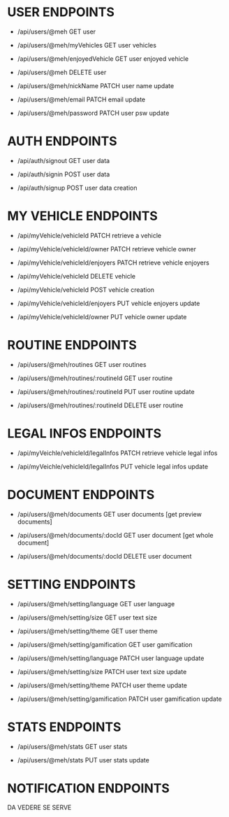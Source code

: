 # USER ENDPOINTS

- /api/users/@meh                           GET user
- /api/users/@meh/myVehicles                GET user vehicles   
- /api/users/@meh/enjoyedVehicle             GET user enjoyed vehicle      

- /api/users/@meh                           DELETE user

- /api/users/@meh/nickName                  PATCH user name update
- /api/users/@meh/email                     PATCH email update 
- /api/users/@meh/password                  PATCH user psw update


# AUTH ENDPOINTS

- /api/auth/signout                                           GET user data 

- /api/auth/signin                                            POST user data 
- /api/auth/signup                                            POST user data creation


# MY VEHICLE ENDPOINTS

- /api/myVehicle/vehicleId                   PATCH retrieve a vehicle 
- /api/myVehicle/vehicleId/owner             PATCH retrieve vehicle owner
- /api/myVehicle/vehicleId/enjoyers          PATCH retrieve vehicle enjoyers    

- /api/myVehicle/vehicleId                   DELETE vehicle

- /api/myVehicle/vehicleId                   POST vehicle creation

- /api/myVehicle/vehicleId/enjoyers          PUT vehicle enjoyers update
- /api/myVehicle/vehicleId/owner             PUT vehicle owner update


# ROUTINE ENDPOINTS

- /api/users/@meh/routines                 GET user routines
- /api/users/@meh/routines/:routineId      GET user routine

- /api/users/@meh/routines/:routineId      PUT user routine update   

- /api/users/@meh/routines/:routineId      DELETE user routine  


# LEGAL INFOS ENDPOINTS

- /api/myVeichle/vehicleId/legalInfos       PATCH retrieve vehicle legal infos   

- /api/myVeichle/vehicleId/legalInfos       PUT vehicle legal infos update


# DOCUMENT ENDPOINTS

- /api/users/@meh/documents                GET user documents [get preview documents]
- /api/users/@meh/documents/:docId         GET user document [get whole document]

- /api/users/@meh/documents/:docId         DELETE user document

# SETTING ENDPOINTS

- /api/users/@meh/setting/language                  GET user language 
- /api/users/@meh/setting/size                      GET user text size 
- /api/users/@meh/setting/theme                     GET user theme 
- /api/users/@meh/setting/gamification              GET user gamification  

- /api/users/@meh/setting/language                  PATCH user language update
- /api/users/@meh/setting/size                      PATCH user text size update
- /api/users/@meh/setting/theme                     PATCH user theme update
- /api/users/@meh/setting/gamification              PATCH user gamification update  

# STATS ENDPOINTS 

- /api/users/@meh/stats                     GET user stats

- /api/users/@meh/stats                     PUT user stats update

# NOTIFICATION ENDPOINTS
DA VEDERE SE SERVE
